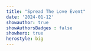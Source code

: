 ```yaml
---
title: "Spread The Love Event"
date: '2024-01-12'
showauthor: true
showAuthorsBadges : false 
showhero: true
herostyle: big
---
```


